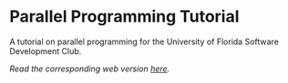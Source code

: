 Parallel Programming Tutorial
========

A tutorial on parallel programming for the University of Florida Software Development Club.

*Read the corresponding web version [here](http://ufsdc.github.io/articles/2014/10/21/concurrent-programming/).*
